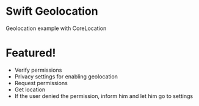 # Swift Geolocation

Geolocation example with CoreLocation

# Featured!
  - Verify permissions
  - Privacy settings for enabling geolocation
  - Request permissions
  - Get location
  - If the user denied the permission, inform him and let him go to settings
